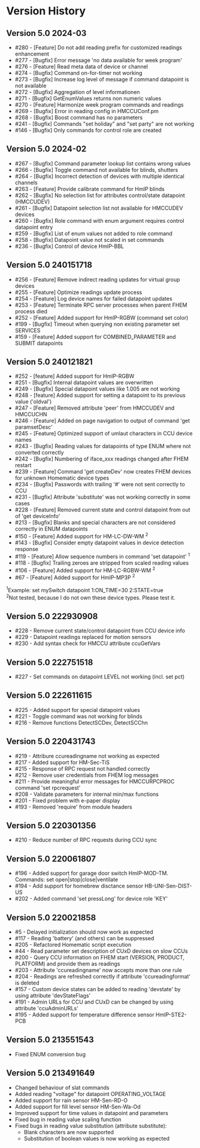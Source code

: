 
<h1>Version History</h1>

<h2>Version 5.0 2024-03</h2>
<ul>
<li>#280 - [Feature] Do not add reading prefix for customized readings enhancement</li>
<li>#277 - [Bugfix] Error message 'no data available for week program'</li>
<li>#276 - [Feature] Read meta data of device or channel</li>
<li>#274 - [Bugfix] Command on-for-timer not working</li>
<li>#273 - [Bugfix] Increase log level of message if command datapoint is not available</li>
<li>#272 - [Bugfix] Aggregation of level informationen</li>
<li>#271 - [Bugfix] GetEnumValues returns non numeric values</li>
<li>#270 - [Feature] Harmonize week program commands and readings</li>
<li>#269 - [Bugfix] Error in reading config in HMCCUConf.pm</li>
<li>#268 - [Bugfix] Boost command has no parameters</li>
<li>#241 - [Bugfix] Commands "set holiday" and "set party" are not working</li>
<li>#146 - [Bugfix] Only commands for control role are created</li>
</ul>

<h2>Version 5.0 2024-02</h2>
<ul>
<li>#267 - [Bugfix] Command parameter lookup list contains wrong values</li>
<li>#266 - [Bugfix] Toggle command not available for blinds, shutters</li>
<li>#264 - [Bugfix] Incorrect detection of devices with multiple identical channels</li>
<li>#263 - [Feature] Provide calibrate command for HmIP blinds</li>
<li>#262 - [Bugfix] No selection list for attributes control/state datapoint (HMCCUDEV)</li>
<li>#261 - [Bugfix] Datapoint selection list not available for HMCCUDEV devices</li>
<li>#260 - [Bugfix] Role command with enum argument requires control datapoint entry</li>
<li>#259 - [Bugfix] List of enum values not added to role command</li>
<li>#258 - [Bugfix] Datapoint value not scaled in set commands</li>
<li>#236 - [Bugfix] Control of device HmIP-BBL</li>
</ul>

<h2>Version 5.0 240151718</h2>
<ul>
<li>#256 - [Feature] Remove indirect reading updates for virtual group devices</li>
<li>#255 - [Feature] Optimize readings update process</li>
<li>#254 - [Feature] Log device names for failed datapoint updates</li>
<li>#253 - [Feature] Terminate RPC server processes when parent FHEM process died</li>
<li>#252 - [Feature] Added support for HmIP-RGBW (command set color)</li>
<li>#199 - [Bugfix] Timeout when querying non existing parameter set SERVICES</li>
<li>#159 - [Feature] Added support for COMBINED_PARAMETER and SUBMIT datapoints</li>
</ul>

<h2>Version 5.0 240121821</h2>
<ul>
<li>#252 - [feature] Added support for HmIP-RGBW</li>
<li>#251 - [Bugfix] Internal datapoint values are overwritten</li>
<li>#249 - [Bugfix] Special datapoint values like 1.005 are not working</li>
<li>#248 - [feature] Added support for setting a datapoint to its previous value ('oldval')</li>
<li>#247 - [Feature] Removed attribute 'peer' from HMCCUDEV and HMCCUCHN</li>
<li>#246 - [Feature] Added on page navigation to output of command 'get paramsetDesc'</li>
<li>#245 - [Feature] Optimized support of umlaut characters in CCU device names</li>
<li>#243 - [Bugfix] Reading values for datapoints of type ENUM where not converted correctly</li>
<li>#242 - [Bugfix] Numbering of iface_xxx readings changed after FHEM restart</li>
<li>#239 - [Feature] Command 'get createDev' now creates FHEM devices for unknown Homematic device types</li>
<li>#234 - [Bugfix] Passwords with trailing '#' were not sent correctly to CCU</li>
<li>#231 - [Bugfix] Attribute 'substitute' was not working correctly in some cases</li>
<li>#228 - [Feature] Removed current state and control datapoint from out of 'get deviceInfo'</li>
<li>#213 - [Bugfix] Blanks and special characters are not considered correctly in ENUM datapoints</li>
<li>#150 - [Feature] Added support for HM-LC-DW-WM <sup>2</sup></li>
<li>#143 - [Bugfix] Consider empty datapoint values in device detection response</li>
<li>#119 - [Feature] Allow sequence numbers in command 'set datapoint' <sup>1</sup></li>
<li>#118 - [Bugfix] Trailing zeroes are stripped from scaled reading values</li>
<li>#106 - [Feature] Added support for HM-LC-RGBW-WM <sup>2</sup></li>
<li>#67  - [Feature] Added support for HmIP-MP3P <sup>2</sup></li>
</ul>

<sup>1</sup>Example: set mySwitch datapoint 1:ON_TIME=30 2:STATE=true<br/>
<sup>2</sup>Not tested, because I do not own these device types. Please test it.<br/>

<h2>Version 5.0 222930908</h2>
<ul>
<li>#228 - Remove current state/control datapoint from CCU device info</li>
<li>#229 - Datapoint readings replaced for motion sensors</li>
<li>#230 - Add syntax check for HMCCU attribute ccuGetVars</li>
</ul>

<h2>Version 5.0 222751518</h2>
<ul>
<li>#227 - Set commands on datapoint LEVEL not working (incl. set pct)</li>
</ul>

<h2>Version 5.0 222611615</h2>
<ul>
<li>#225 - Added support for special datapoint values</li>
<li>#221 - Toggle command was not working for blinds</li>
<li>#216 - Remove functions DetectSCDev, DetectSCChn</li>
</ul>

<h2>Version 5.0 220431743</h2>

<ul>
<li>#219 - Attribure ccureadingname not working as expected</li>
<li>#217 - Added support for HM-Sec-TiS</li>
<li>#215 - Response of RPC request not handled correctly</li>
<li>#212 - Remove user credentials from FHEM log messages</li>
<li>#211 - Provide meaningful error messages for HMCCURPCPROC command 'set rpcrequest'</li>
<li>#208 - Validate parameters for internal min/max functions</li>
<li>#201 - Fixed problem with e-paper display</li>
<li>#193 - Removed 'require' from module headers</li>
</ul>

<h2>Version 5.0 220301356</h2>

<ul>
<li>#210 - Reduce number of RPC requests during CCU sync</li>
</ul>

<h2>Version 5.0 220061807</h2>

<ul>
<li>#196 - Added support for garage door switch HmIP-MOD-TM. Commands: set open|stop|close|ventilate</li>
<li>#194 - Add support for homebrew disctance sensor HB-UNI-Sen-DIST-US</li>
<li>#202 - Added command 'set pressLong' for device role 'KEY'</li>
</ul>

<h2>Version 5.0 220021858</h2>

<ul>
<li>#5 - Delayed initialization should now work as expected</li>
<li>#117 - Reading 'battery' (and others) can be suppressed</li>
<li>#205 - Refactored Homematic script execution</li>
<li>#44 - Read parameter set description of CUxD devices on slow CCUs</li>
<li>#200 - Query CCU information on FHEM start (VERSION, PRODUCT, PLATFORM) and provide them as readings</li>
<li>#203 - Attribute 'ccureadingname' now accepts more than one rule</li>
<li>#204 - Readings are refreshed correctly if attribute 'ccureadingformat' is deleted</li>
<li>#157 - Custom device states can be added to reading 'devstate' by using attribute 'devStateFlags'</li>
<li>#191 - Admin URLs for CCU and CUxD can be changed by using attribute 'ccuAdminURLs'</li>
<li>#195 - Added support for temperature difference sensor HmIP-STE2-PCB</li>
</ul>

<h2>Version 5.0 213551543</h2>

<ul>
<li>Fixed ENUM conversion bug</li>
</ul>

<h2>Version 5.0 213491649</h2>

<ul>
<li>Changed behaviour of slat commands</li>
<li>Added reading "voltage" for datapoint OPERATING_VOLTAGE</li>
<li>Added support for rain sensor HM-Sen-RD-O</li>
<li>Added support for fill level sensor HM-Sen-Wa-Od</li>
<li>Improved support for time values in datapoint and parameters</li>
<li>Fixed bug in reading value scaling function</li>
<li>Fixed bugs in reading value substitution (attribute substitute):
  <ul>
    <li>Blank characters are now supported</li>
    <li>Substitution of boolean values is now working as expected</li>
  </ul>
</li>
</ul>

